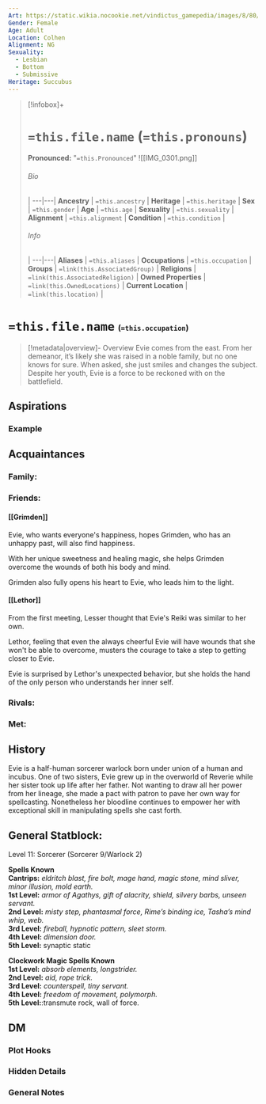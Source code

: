 ```yaml
---
Art: https://static.wikia.nocookie.net/vindictus_gamepedia/images/8/80/Evie_%28NPC_Icon%29.png/revision/latest?cb=20200430035332
Gender: Female
Age: Adult
Location: Colhen
Alignment: NG
Sexuality:
  - Lesbian
  - Bottom
  - Submissive
Heritage: Succubus
---
```


> [!infobox]+
> # `=this.file.name` (`=this.pronouns`)
> **Pronounced:**  "`=this.Pronounced`"
> ![[IMG_0301.png]]
> ###### Bio
>  |
> ---|---|
> **Ancestry** | `=this.ancestry` |
> **Heritage** | `=this.heritage` |
> **Sex** | `=this.gender` |
> **Age** | `=this.age` |
> **Sexuality** | `=this.sexuality` |
> **Alignment** | `=this.alignment` |
> **Condition** | `=this.condition` |
> ###### Info
>  |
> ---|---|
> **Aliases** | `=this.aliases` |
> **Occupations** | `=this.occupation` |
> **Groups** | `=link(this.AssociatedGroup)` |
> **Religions** | `=link(this.AssociatedReligion)` |
> **Owned Properties** | `=link(this.OwnedLocations)` |
> **Current Location** | `=link(this.location)` |

# **`=this.file.name`** <span style="font-size: medium">(`=this.occupation`)</span>
> [!metadata|overview]- Overview 
Evie comes from the east. From her demeanor, it’s likely she was raised in a noble family, but no one knows for sure. When asked, she just smiles and changes the subject. Despite her youth, Evie is a force to be reckoned with on the battlefield.

## Aspirations
### Example


## Acquaintances
### Family:


### Friends:
#### [[Grimden]] 
Evie, who wants everyone's happiness, hopes Grimden, who has an unhappy past, will also find happiness.

With her unique sweetness and healing magic, she helps Grimden overcome the wounds of both his body and mind.

Grimden also fully opens his heart to Evie, who leads him to the light.
#### [[Lethor]] 
From the first meeting, Lesser thought that Evie's Reiki was similar to her own.

Lethor, feeling that even the always cheerful Evie will have wounds that she won't be able to overcome, musters the courage to take a step to getting closer to Evie.

Evie is surprised by Lethor's unexpected behavior, but she holds the hand of the only person who understands her inner self.


### Rivals:


### Met:


## History
Evie is a half-human sorcerer warlock born under union of a human and incubus. One of two sisters, Evie grew up in the overworld of Reverie while her sister took up life after her father. Not wanting to draw all her power from her lineage, she made a pact with patron to pave her own way for spellcasting. Nonetheless her bloodline continues to empower her with exceptional skill in manipulating spells she cast forth.

## General Statblock:
Level 11: Sorcerer (Sorcerer 9/Warlock 2)

**Spells Known**  
**Cantrips:** _eldritch blast, fire bolt, mage hand, magic stone, mind sliver, minor illusion, mold earth._  
**1st Level:** _armor of Agathys, gift of alacrity, shield, silvery barbs, unseen servant._  
**2nd Level:** _misty step, phantasmal force, Rime’s binding ice, Tasha’s mind whip, web._  
**3rd Level:** _fireball, hypnotic pattern, sleet storm._  
**4th Level:** _dimension door._  
**5th Level:** synaptic static

**Clockwork Magic Spells Known**  
**1st Level:** _absorb elements, longstrider._  
**2nd Level:** _aid, rope trick._  
**3rd Level:** _counterspell, tiny servant._  
**4th Level:** _freedom of movement, polymorph._  
**5th Level:**:transmute rock, wall of force.

## DM
### Plot Hooks


### Hidden Details


### General Notes

